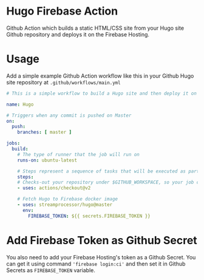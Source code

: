 # Hugo Firebase Action
Github Action which builds a static HTML/CSS site from your Hugo site Github repository and deploys it on the Firebase Hosting.

# Usage
Add a simple example Github Action workflow like this in your Github Hugo site repository at `.github/workflows/main.yml`

```yaml
# This is a simple workflow to build a Hugo site and then deploy it on Firebase Hosting 

name: Hugo

# Triggers when any commit is pushed on Master
on:
  push:
    branches: [ master ]

jobs:
  build:
    # The type of runner that the job will run on
    runs-on: ubuntu-latest

    # Steps represent a sequence of tasks that will be executed as part of the job
    steps:
    # Checks-out your repository under $GITHUB_WORKSPACE, so your job can access it
    - uses: actions/checkout@v2

    # Fetch Hugo to Firebase docker image
    - uses: streamprocessor/hugo@master
      env:
        FIREBASE_TOKEN: ${{ secrets.FIREBASE_TOKEN }}
```

# Add Firebase Token as Github Secret 
You also need to add your Firebase Hosting's token as a Github Secret. You can get it using command `'firebase login:ci'` and then set it in Github Secrets as `FIREBASE_TOKEN` variable.
